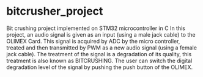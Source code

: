 # bitcrusher_project
Bit crushing project implemented on STM32 microcontroller in C
In this project, an audio signal is given as an input (using a male jack cable) to the OLIMEX Card. This signal is acquired by ADC by the micro controller, treated and then transmitted  by PWM as a new audio signal (using a female jack cable). The treatment of the signal is a degradation of its quality, this treatment is also known as BITCRUSHING. The user can switch the digital degradation level of the signal by pushing the push button of the OLIMEX. 
